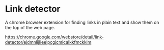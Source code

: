 # Link detector

A chrome browser extension for finding links in plain text and show them on the top of the web page.

https://chrome.google.com/webstore/detail/link-detector/ejdmnlijlieelpcgjcmicalkkfmckkim
